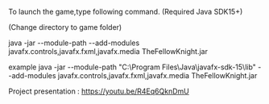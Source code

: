To launch the game,type following command. (Required Java SDK15+)

(Change directory to game folder) 

java -jar --module-path <path to sdk lib folder> --add-modules javafx.controls,javafx.fxml,javafx.media TheFellowKnight.jar

example 
java -jar --module-path "C:\Program Files\Java\javafx-sdk-15\lib" --add-modules javafx.controls,javafx.fxml,javafx.media TheFellowKnight.jar

Project presentation : https://youtu.be/R4Eq6QknDmU
